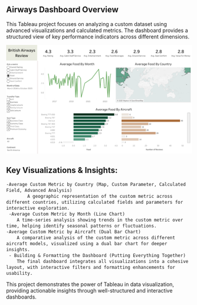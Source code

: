 ## Airways Dashboard Overview

This Tableau project focuses on analyzing a custom dataset using advanced visualizations and calculated metrics. The dashboard provides a structured view of key performance indicators across different dimensions.

![alt text](https://github.com/kChe626/Airways-Visulazation-Dashboard-Tableau/blob/main/Dashboard.png)


## Key Visualizations & Insights:

    -Average Custom Metric by Country (Map, Custom Parameter, Calculated Field, Advanced Analysis)
            A geographic representation of the custom metric across different countries, utilizing calculated fields and parameters for interactive exploration.
     -Average Custom Metric by Month (Line Chart)
        A time-series analysis showing trends in the custom metric over time, helping identify seasonal patterns or fluctuations.
    -Average Custom Metric by Aircraft (Dual Bar Chart)
        A comparative analysis of the custom metric across different aircraft models, visualized using a dual bar chart for deeper insights.
     - Building & Formatting the Dashboard (Putting Everything Together)
        The final dashboard integrates all visualizations into a cohesive layout, with interactive filters and formatting enhancements for usability.

This project demonstrates the power of Tableau in data visualization, providing actionable insights through well-structured and interactive dashboards.


